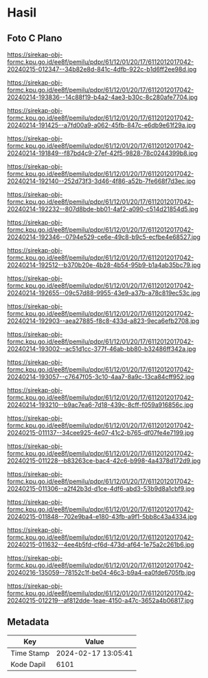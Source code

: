 # Hasil

## Foto C Plano

https://sirekap-obj-formc.kpu.go.id/ee8f/pemilu/pdpr/61/12/01/20/17/6112012017042-20240215-012347--34b82e8d-841c-4dfb-922c-b1d6ff2ee98d.jpg

https://sirekap-obj-formc.kpu.go.id/ee8f/pemilu/pdpr/61/12/01/20/17/6112012017042-20240214-193836--14c88f19-b4a2-4ae3-b30c-8c280afe7704.jpg

https://sirekap-obj-formc.kpu.go.id/ee8f/pemilu/pdpr/61/12/01/20/17/6112012017042-20240214-191425--a7fd00a9-a062-45fb-847c-e6db9e61f29a.jpg

https://sirekap-obj-formc.kpu.go.id/ee8f/pemilu/pdpr/61/12/01/20/17/6112012017042-20240214-191849--f87bd4c9-27ef-42f5-9828-78c0244399b8.jpg

https://sirekap-obj-formc.kpu.go.id/ee8f/pemilu/pdpr/61/12/01/20/17/6112012017042-20240214-192140--252d73f3-3d46-4f86-a52b-7fe668f7d3ec.jpg

https://sirekap-obj-formc.kpu.go.id/ee8f/pemilu/pdpr/61/12/01/20/17/6112012017042-20240214-192232--807d8bde-bb01-4af2-a090-c514d21854d5.jpg

https://sirekap-obj-formc.kpu.go.id/ee8f/pemilu/pdpr/61/12/01/20/17/6112012017042-20240214-192346--0794e529-ce6e-49c8-b9c5-ecfbe4e68527.jpg

https://sirekap-obj-formc.kpu.go.id/ee8f/pemilu/pdpr/61/12/01/20/17/6112012017042-20240214-192512--b370b20e-4b28-4b54-95b9-b1a4ab35bc79.jpg

https://sirekap-obj-formc.kpu.go.id/ee8f/pemilu/pdpr/61/12/01/20/17/6112012017042-20240214-192655--09c57d88-9955-43e9-a37b-a78c819ec53c.jpg

https://sirekap-obj-formc.kpu.go.id/ee8f/pemilu/pdpr/61/12/01/20/17/6112012017042-20240214-192903--aea27885-f8c8-433d-a823-9eca6efb2708.jpg

https://sirekap-obj-formc.kpu.go.id/ee8f/pemilu/pdpr/61/12/01/20/17/6112012017042-20240214-193002--ac51d1cc-377f-46ab-bb80-b32486ff342a.jpg

https://sirekap-obj-formc.kpu.go.id/ee8f/pemilu/pdpr/61/12/01/20/17/6112012017042-20240214-193057--c7647f05-3c10-4aa7-8a9c-13ca84cff952.jpg

https://sirekap-obj-formc.kpu.go.id/ee8f/pemilu/pdpr/61/12/01/20/17/6112012017042-20240214-193210--b9ac7ea6-7d18-439c-8cff-f059a916856c.jpg

https://sirekap-obj-formc.kpu.go.id/ee8f/pemilu/pdpr/61/12/01/20/17/6112012017042-20240215-011137--34cee925-4e07-41c2-b765-df07fe4e7199.jpg

https://sirekap-obj-formc.kpu.go.id/ee8f/pemilu/pdpr/61/12/01/20/17/6112012017042-20240215-011228--b83263ce-bac4-42c6-b998-4a4378d172d9.jpg

https://sirekap-obj-formc.kpu.go.id/ee8f/pemilu/pdpr/61/12/01/20/17/6112012017042-20240215-011306--a2f42b3d-d1ce-4df6-abd3-53b9d8a1cbf9.jpg

https://sirekap-obj-formc.kpu.go.id/ee8f/pemilu/pdpr/61/12/01/20/17/6112012017042-20240215-011848--702e9ba4-e180-43fb-a9f1-5bb8c43a4334.jpg

https://sirekap-obj-formc.kpu.go.id/ee8f/pemilu/pdpr/61/12/01/20/17/6112012017042-20240215-011632--4ee4b5fd-cf6d-473d-af64-1e75a2c261b6.jpg

https://sirekap-obj-formc.kpu.go.id/ee8f/pemilu/pdpr/61/12/01/20/17/6112012017042-20240216-135059--78152c1f-be04-46c3-b9a4-ea0fde6705fb.jpg

https://sirekap-obj-formc.kpu.go.id/ee8f/pemilu/pdpr/61/12/01/20/17/6112012017042-20240215-012219--af812dde-1eae-4150-a47c-3652a4b06817.jpg


## Metadata

| Key        | Value               |
| ---------- | ------------------- |
| Time Stamp | 2024-02-17 13:05:41 |
| Kode Dapil | 6101                |



